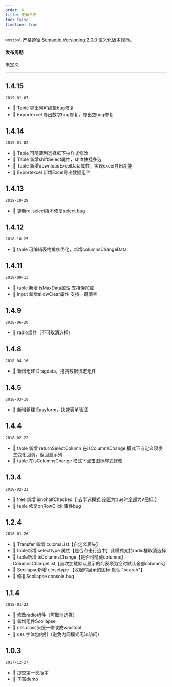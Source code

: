 ```yaml
---
order: 6
title: 更新日志
toc: false
timeline: true
---
```


`wmstool` 严格遵循 [Semantic Versioning 2.0.0](http://semver.org/lang/zh-CN/) 语义化版本规范。

#### 发布周期

未定义

---
## 1.4.15

`2019-01-07`

- 🐞 Table 导出列可编辑bug修复
- 🐞 Exportexcel 导出数字bug修复，导出空bug修复

## 1.4.14

`2019-01-02`

- 🐞 Table 可隐藏列选择框下拉样式修改
- 🐞 Table 新增shiftSelect属性，shift快捷多选
- 🐞 Table 新增downloadExcelData属性，实现excel导出功能
- 🐞 Exportexcel 新增Excel导出数据组件

## 1.4.13

`2018-10-29`

- 🐞 更新rc-select版本修复select bug

## 1.4.12

`2018-10-25`

- 🐞 table 可编辑表格排序优化，新增columnsChangeData

## 1.4.11

`2018-09-13`

- 🐞 table 新增 isMaxData属性 支持懒加载
- 🐞 input 新增allowClear属性 支持一键清空
 
## 1.4.9

`2018-06-20`

- 🐞 radio组件（不可取消选择）

## 1.4.8

`2018-04-16`

- 🐞 新增组建 Dragdata，拖拽数据绑定组件

## 1.4.5

`2018-03-19`

- 🐞 新增组建 Easyform，快速表单验证

## 1.4.4

`2018-02-22`

- 🐞 table 新增 returnSelectColumn 在isColumnsChange 模式下自定义项发生变化回调，返回显示列
- 🐞 table 在isColumnsChange 模式下点击图标样式修改

## 1.3.4

`2018-02-22`

- 🐞 tree 新增 isnohalfChecked【 去半选模式 设置为true时全部为√图标 】
- 🐞 table 修复onRowClick 事件bug

## 1.2.4

`2018-01-26`

- 🐞 Transfer 新增 culomsList【自定义表头】
- 🐞 table新增 selecttype 属性【是否点击行选中】此模式支持radio框取消选择
- 🐞 table新增 isColumnsChange【是否可隐藏columns】ColumnsChangeList【首次加载默认显示的列表项为空时默认全部columns】
- 🐞 Scollapse新增 closetype 【收起时展示的图标 默认 "search"】
- 🐞 修复Scollapse console bug

## 1.1.4

`2018-01-22`

- 🐞 修改radio组件（可取消选择）
- 🐞 新增组件Scollapse
- 🐞 css class头统一修改成wmstool
- 🐞 css 字体包内引（避免内网模式无法访问）

## 1.0.3

`2017-12-27`

- 🐞 提交第一次版本
- 🐞 丰富demo

